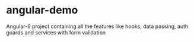 # angular-demo
Angular-6 project containing all the features like hooks, data passing, auth guards and services with form validation
